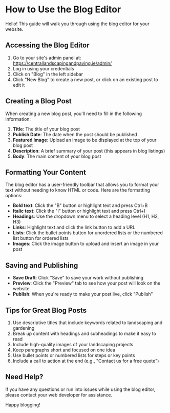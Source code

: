# How to Use the Blog Editor

Hello! This guide will walk you through using the blog editor for your website.

## Accessing the Blog Editor

1. Go to your site's admin panel at: https://centrallandscapingandpaving.ie/admin/
2. Log in using your credentials
3. Click on "Blog" in the left sidebar
4. Click "New Blog" to create a new post, or click on an existing post to edit it

## Creating a Blog Post

When creating a new blog post, you'll need to fill in the following information:

1. **Title**: The title of your blog post
2. **Publish Date**: The date when the post should be published
3. **Featured Image**: Upload an image to be displayed at the top of your blog post
4. **Description**: A brief summary of your post (this appears in blog listings)
5. **Body**: The main content of your blog post

## Formatting Your Content

The blog editor has a user-friendly toolbar that allows you to format your text without needing to know HTML or code. Here are the formatting options:

- **Bold text**: Click the "B" button or highlight text and press Ctrl+B
- **Italic text**: Click the "I" button or highlight text and press Ctrl+I
- **Headings**: Use the dropdown menu to select a heading level (H1, H2, H3)
- **Links**: Highlight text and click the link button to add a URL
- **Lists**: Click the bullet points button for unordered lists or the numbered list button for ordered lists
- **Images**: Click the image button to upload and insert an image in your post

## Saving and Publishing

- **Save Draft**: Click "Save" to save your work without publishing
- **Preview**: Click the "Preview" tab to see how your post will look on the website
- **Publish**: When you're ready to make your post live, click "Publish"

## Tips for Great Blog Posts

1. Use descriptive titles that include keywords related to landscaping and gardening
2. Break up content with headings and subheadings to make it easy to read
3. Include high-quality images of your landscaping projects
4. Keep paragraphs short and focused on one idea
5. Use bullet points or numbered lists for steps or key points
6. Include a call to action at the end (e.g., "Contact us for a free quote")

## Need Help?

If you have any questions or run into issues while using the blog editor, please contact your web developer for assistance.

Happy blogging! 